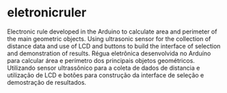 # eletronicruler
Electronic rule developed in the Arduino to calculate area and perimeter of the main geometric objects. Using ultrasonic sensor for the collection of distance data and use of LCD and buttons to build the interface of selection and demonstration of results.
Régua eletrônica desenvolvida no Arduíno para calcular área e perímetro dos principais objetos geométricos. Utilizando sensor ultrassônico para a coleta de dados de distancia  e utilização de LCD e botões para construção da interface de seleção e demostração de resultados.
